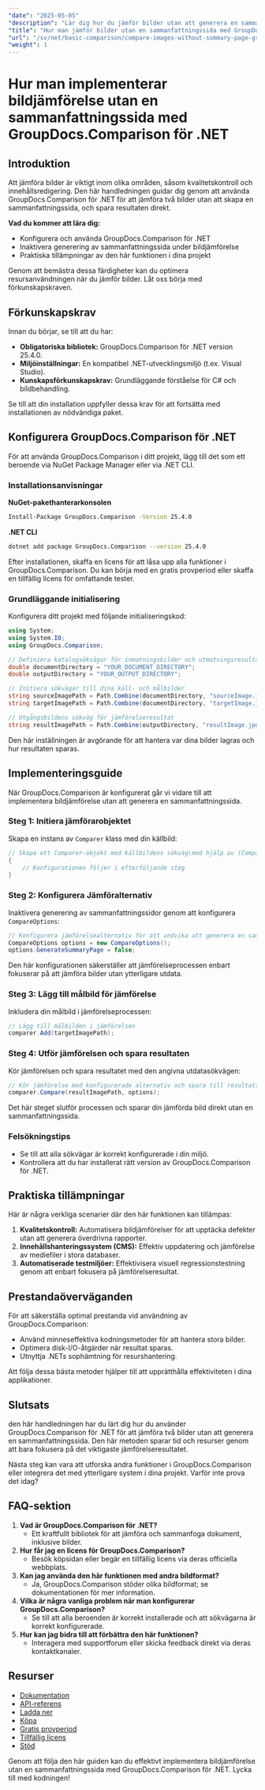 ```yaml
---
"date": "2025-05-05"
"description": "Lär dig hur du jämför bilder utan att generera en sammanfattningssida med GroupDocs.Comparison för .NET. Effektivisera ditt arbetsflöde."
"title": "Hur man jämför bilder utan en sammanfattningssida med GroupDocs.Comparison för .NET"
"url": "/sv/net/basic-comparison/compare-images-without-summary-page-groupdocs-net/"
"weight": 1
---
```


# Hur man implementerar bildjämförelse utan en sammanfattningssida med GroupDocs.Comparison för .NET

## Introduktion

Att jämföra bilder är viktigt inom olika områden, såsom kvalitetskontroll och innehållsredigering. Den här handledningen guidar dig genom att använda GroupDocs.Comparison för .NET för att jämföra två bilder utan att skapa en sammanfattningssida, och spara resultaten direkt.

**Vad du kommer att lära dig:**
- Konfigurera och använda GroupDocs.Comparison för .NET
- Inaktivera generering av sammanfattningssida under bildjämförelse
- Praktiska tillämpningar av den här funktionen i dina projekt

Genom att bemästra dessa färdigheter kan du optimera resursanvändningen när du jämför bilder. Låt oss börja med förkunskapskraven.

## Förkunskapskrav

Innan du börjar, se till att du har:
- **Obligatoriska bibliotek:** GroupDocs.Comparison för .NET version 25.4.0.
- **Miljöinställningar:** En kompatibel .NET-utvecklingsmiljö (t.ex. Visual Studio).
- **Kunskapsförkunskapskrav:** Grundläggande förståelse för C# och bildbehandling.

Se till att din installation uppfyller dessa krav för att fortsätta med installationen av nödvändiga paket.

## Konfigurera GroupDocs.Comparison för .NET

För att använda GroupDocs.Comparison i ditt projekt, lägg till det som ett beroende via NuGet Package Manager eller via .NET CLI.

### Installationsanvisningar

**NuGet-pakethanterarkonsolen**
```bash
Install-Package GroupDocs.Comparison -Version 25.4.0
```

**.NET CLI**
```bash
dotnet add package GroupDocs.Comparison --version 25.4.0
```

Efter installationen, skaffa en licens för att låsa upp alla funktioner i GroupDocs.Comparison. Du kan börja med en gratis provperiod eller skaffa en tillfällig licens för omfattande tester.

### Grundläggande initialisering

Konfigurera ditt projekt med följande initialiseringskod:

```csharp
using System;
using System.IO;
using GroupDocs.Comparison;

// Definiera katalogsökvägar för inmatningsbilder och utmatningsresultat
double documentDirectory = "YOUR_DOCUMENT_DIRECTORY";
double outputDirectory = "YOUR_OUTPUT_DIRECTORY";

// Initiera sökvägar till dina käll- och målbilder
string sourceImagePath = Path.Combine(documentDirectory, "sourceImage.jpg");
string targetImagePath = Path.Combine(documentDirectory, "targetImage.jpg");

// Utgångsbildens sökväg för jämförelseresultat
string resultImagePath = Path.Combine(outputDirectory, "resultImage.jpg");
```

Den här inställningen är avgörande för att hantera var dina bilder lagras och hur resultaten sparas.

## Implementeringsguide

När GroupDocs.Comparison är konfigurerat går vi vidare till att implementera bildjämförelse utan att generera en sammanfattningssida.

### Steg 1: Initiera jämförarobjektet

Skapa en instans av `Comparer` klass med din källbild:

```csharp
// Skapa ett Comparer-objekt med källbildens sökväg\med hjälp av (Comparer comparer = new Comparer(sourceImagePath))
{
    // Konfigurationen följer i efterföljande steg
}
```

### Steg 2: Konfigurera Jämföralternativ

Inaktivera generering av sammanfattningssidor genom att konfigurera `CompareOptions`:

```csharp
// Konfigurera jämförelsealternativ för att undvika att generera en sammanfattningssida
CompareOptions options = new CompareOptions();
options.GenerateSummaryPage = false;
```

Den här konfigurationen säkerställer att jämförelseprocessen enbart fokuserar på att jämföra bilder utan ytterligare utdata.

### Steg 3: Lägg till målbild för jämförelse

Inkludera din målbild i jämförelseprocessen:

```csharp
// Lägg till målbilden i jämförelsen
comparer.Add(targetImagePath);
```

### Steg 4: Utför jämförelsen och spara resultaten

Kör jämförelsen och spara resultatet med den angivna utdatasökvägen:

```csharp
// Kör jämförelse med konfigurerade alternativ och spara till resultatsökvägen
comparer.Compare(resultImagePath, options);
```

Det här steget slutför processen och sparar din jämförda bild direkt utan en sammanfattningssida.

### Felsökningstips

- Se till att alla sökvägar är korrekt konfigurerade i din miljö.
- Kontrollera att du har installerat rätt version av GroupDocs.Comparison för .NET.

## Praktiska tillämpningar

Här är några verkliga scenarier där den här funktionen kan tillämpas:
1. **Kvalitetskontroll:** Automatisera bildjämförelser för att upptäcka defekter utan att generera överdrivna rapporter.
2. **Innehållshanteringssystem (CMS):** Effektiv uppdatering och jämförelse av mediefiler i stora databaser.
3. **Automatiserade testmiljöer:** Effektivisera visuell regressionstestning genom att enbart fokusera på jämförelseresultat.

## Prestandaöverväganden

För att säkerställa optimal prestanda vid användning av GroupDocs.Comparison:
- Använd minneseffektiva kodningsmetoder för att hantera stora bilder.
- Optimera disk-I/O-åtgärder när resultat sparas.
- Utnyttja .NETs sophämtning för resurshantering.

Att följa dessa bästa metoder hjälper till att upprätthålla effektiviteten i dina applikationer.

## Slutsats

den här handledningen har du lärt dig hur du använder GroupDocs.Comparison för .NET för att jämföra två bilder utan att generera en sammanfattningssida. Den här metoden sparar tid och resurser genom att bara fokusera på det viktigaste jämförelseresultatet.

Nästa steg kan vara att utforska andra funktioner i GroupDocs.Comparison eller integrera det med ytterligare system i dina projekt. Varför inte prova det idag?

## FAQ-sektion

1. **Vad är GroupDocs.Comparison för .NET?**
   - Ett kraftfullt bibliotek för att jämföra och sammanfoga dokument, inklusive bilder.
2. **Hur får jag en licens för GroupDocs.Comparison?**
   - Besök köpsidan eller begär en tillfällig licens via deras officiella webbplats.
3. **Kan jag använda den här funktionen med andra bildformat?**
   - Ja, GroupDocs.Comparison stöder olika bildformat; se dokumentationen för mer information.
4. **Vilka är några vanliga problem när man konfigurerar GroupDocs.Comparison?**
   - Se till att alla beroenden är korrekt installerade och att sökvägarna är korrekt konfigurerade.
5. **Hur kan jag bidra till att förbättra den här funktionen?**
   - Interagera med supportforum eller skicka feedback direkt via deras kontaktkanaler.

## Resurser

- [Dokumentation](https://docs.groupdocs.com/comparison/net/)
- [API-referens](https://reference.groupdocs.com/comparison/net/)
- [Ladda ner](https://releases.groupdocs.com/comparison/net/)
- [Köpa](https://purchase.groupdocs.com/buy)
- [Gratis provperiod](https://releases.groupdocs.com/comparison/net/)
- [Tillfällig licens](https://purchase.groupdocs.com/temporary-license/)
- [Stöd](https://forum.groupdocs.com/c/comparison/)

Genom att följa den här guiden kan du effektivt implementera bildjämförelse utan en sammanfattningssida med GroupDocs.Comparison för .NET. Lycka till med kodningen!